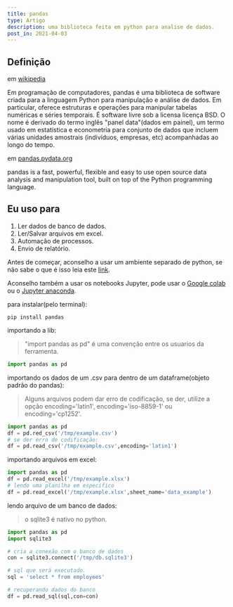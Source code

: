 ```yaml
---
title: pandas
type: Artigo
description: uma biblioteca feita em python para analise de dados.
post_in: 2021-04-03
---
```


## Definição

em [wikipedia](https://pt.wikipedia.org/wiki/Pandas_(software))

Em programação de computadores, pandas é uma biblioteca de software criada para a linguagem Python para manipulação e análise de dados. Em particular, oferece estruturas e operações para manipular tabelas numéricas e séries temporais. É software livre sob a licensa licença BSD. O nome é derivado do termo inglês "panel data"(dados em painel), um termo usado em estatística e econometria para conjunto de dados que incluem várias unidades amostrais (indivíduos, empresas, etc) acompanhadas ao longo do tempo.

em [pandas.pydata.org](https://pandas.pydata.org/)

pandas is a fast, powerful, flexible and easy to use open source data analysis and manipulation tool,
built on top of the Python programming language.

## Eu uso para

1. Ler dados de banco de dados.
2. Ler/Salvar arquivos em excel. 
3. Automação de processos.
4. Envio de relatório.

Antes de começar, aconselho a usar um ambiente separado de python, se não sabe o que é isso leia este [link](/blog/virtualenv).

Aconselho também a usar os notebooks Jupyter, pode usar o [Google colab](https://colab.research.google.com) ou o [Jupyter anaconda](https://jupyter.org/install).

para instalar(pelo terminal):
```terminal
pip install pandas
```

importando a lib:
> "import pandas as pd" é uma convenção entre os usuarios da ferramenta.
```python
import pandas as pd
```

importando os dados de um .csv para dentro de um dataframe(objeto padrão do pandas):
> Alguns arquivos podem dar erro de codificação, se der, utilize a opção encoding='latin1', encoding='iso-8859-1' ou encoding='cp1252'.
```python
import pandas as pd
df = pd.red_csv('/tmp/example.csv')
# se der erro de codificação:
df = pd.read_csv('/tmp/example.csv',encoding='latin1')
```

importando arquivos em excel:
```python
import pandas as pd
df = pd.read_excel('/tmp/example.xlsx')
# lendo uma planilha em especifico
df = pd.read_excel('/tmp/example.xlsx',sheet_name='data_example')
```

lendo arquivo de um banco de dados:
> o sqlite3 é nativo no python.
```python
import pandas as pd
import sqlite3

# cria a conexão com o banco de dados
con = sqlite3.connect('/tmp/db.sqlite3')

# sql que será executado.
sql = 'select * from employees'

# recuperando dados do banco
df = pd.read_sql(sql,con=con)
```